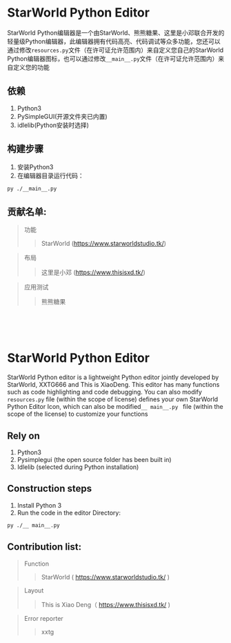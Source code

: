 # StarWorld Python Editor

StarWorld Python编辑器是一个由StarWorld、熊熊糖果、这里是小邓联合开发的轻量级Python编辑器，此编辑器拥有代码高亮、代码调试等众多功能，您还可以通过修改`resources.py`文件（在许可证允许范围内）来自定义您自己的StarWorld Python编辑器图标，也可以通过修改`__main__.py`文件（在许可证允许范围内）来自定义您的功能

## 依赖
1. Python3
2. PySimpleGUI(开源文件夹已内置)
3. idlelib(Python安装时选择)

## 构建步骤
1. 安装Python3
2. 在编辑器目录运行代码：
```sh
py ./__main__.py
```


## 贡献名单:
>功能
>>StarWorld (https://www.starworldstudio.tk/)

> 布局
>>这里是小邓 (https://www.thisisxd.tk/)

>应用测试
>>熊熊糖果

<br><br><br>

# StarWorld Python Editor
StarWorld Python editor is a lightweight Python editor jointly developed by StarWorld, XXTG666 and This is XiaoDeng. This editor has many functions such as code highlighting and code debugging. You can also modify `resources.py` file (within the scope of license) defines your own StarWorld Python Editor Icon, which can also be modified`__ main__.py ` file (within the scope of the license) to customize your functions
## Rely on
1. Python3
2. Pysimplegui (the open source folder has been built in)
3. Idlelib (selected during Python installation)
## Construction steps
1. Install Python 3
2. Run the code in the editor Directory:
```sh
py ./__ main__.py
```

## Contribution list:
>Function
>>StarWorld ( https://www.starworldstudio.tk/ )

>Layout
>>This is Xiao Deng（ https://www.thisisxd.tk/ )

>Error reporter
>>xxtg